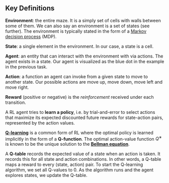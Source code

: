 ## Key Definitions

**Environment**: the entire maze. It is a simply set of cells with walls between some of them. We can also say an environment is a set of states (see further). The environment is typically stated in the form of a [Markov decision process](https://en.wikipedia.org/wiki/Markov_decision_process) (MDP).

**State**: a single element in the environment. In our case, a state is a cell. 

**Agent**: an entity that can interact with the environment with via actions. The agent exists in a state. Our agent is visualized as the blue dot in the example in the previous task.

**Action**: a function an agent can invoke from a given state to move to another state. Our possible actions are move up, move down, move left and move right. 

**Reward** (positive or negative) is the *reinforcement* received under each transition.

A RL agent tries to **learn a policy**, i.e. by trial-and-error to select
actions that maximize its expected discounted future rewards for state-action
pairs, represented by the action values.

**[Q-learning](https://en.wikipedia.org/wiki/Q-learning)** is a common form of RL
where the optimal policy is learned implicitly in the form of a **Q-function**. The optimal action-value function $Q^∗$
is known to be the unique solution to the **[Bellman equation](https://en.wikipedia.org/wiki/Bellman_equation)**.

A **Q-table** records the expected value of a state when an action is taken. It records this for all state and action combinations. 
In other words, a Q-table maps a reward to every (state, action) pair. To start the Q-learning algorithm, we set all Q-values to 0. As the algorithm runs and the agent explores states, we update the Q-table.